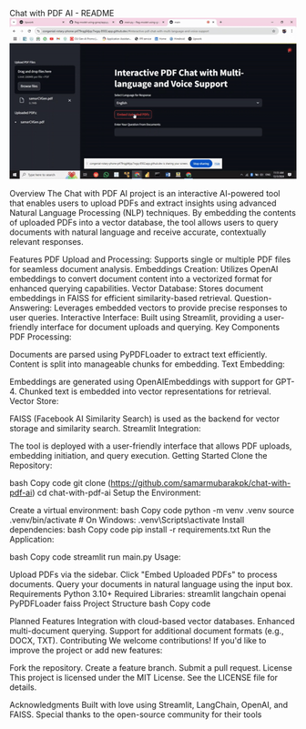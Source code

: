 Chat with PDF AI - README
![Video GIF](sample.gif)




Overview
The Chat with PDF AI project is an interactive AI-powered tool that enables users to upload PDFs and extract insights using advanced Natural Language Processing (NLP) techniques. By embedding the contents of uploaded PDFs into a vector database, the tool allows users to query documents with natural language and receive accurate, contextually relevant responses.

Features
PDF Upload and Processing: Supports single or multiple PDF files for seamless document analysis.
Embeddings Creation: Utilizes OpenAI embeddings to convert document content into a vectorized format for enhanced querying capabilities.
Vector Database: Stores document embeddings in FAISS for efficient similarity-based retrieval.
Question-Answering: Leverages embedded vectors to provide precise responses to user queries.
Interactive Interface: Built using Streamlit, providing a user-friendly interface for document uploads and querying.
Key Components
PDF Processing:

Documents are parsed using PyPDFLoader to extract text efficiently.
Content is split into manageable chunks for embedding.
Text Embedding:

Embeddings are generated using OpenAIEmbeddings with support for GPT-4.
Chunked text is embedded into vector representations for retrieval.
Vector Store:

FAISS (Facebook AI Similarity Search) is used as the backend for vector storage and similarity search.
Streamlit Integration:

The tool is deployed with a user-friendly interface that allows PDF uploads, embedding initiation, and query execution.
Getting Started
Clone the Repository:

bash
Copy code
git clone (https://github.com/samarmubarakpk/chat-with-pdf-ai)
cd chat-with-pdf-ai
Setup the Environment:

Create a virtual environment:
bash
Copy code
python -m venv .venv
source .venv/bin/activate  # On Windows: .venv\Scripts\activate
Install dependencies:
bash
Copy code
pip install -r requirements.txt
Run the Application:

bash
Copy code
streamlit run main.py
Usage:

Upload PDFs via the sidebar.
Click "Embed Uploaded PDFs" to process documents.
Query your documents in natural language using the input box.
Requirements
Python 3.10+
Required Libraries:
streamlit
langchain
openai
PyPDFLoader
faiss
Project Structure
bash
Copy code

Planned Features
Integration with cloud-based vector databases.
Enhanced multi-document querying.
Support for additional document formats (e.g., DOCX, TXT).
Contributing
We welcome contributions! If you'd like to improve the project or add new features:

Fork the repository.
Create a feature branch.
Submit a pull request.
License
This project is licensed under the MIT License. See the LICENSE file for details.

Acknowledgments
Built with love using Streamlit, LangChain, OpenAI, and FAISS.
Special thanks to the open-source community for their tools 
